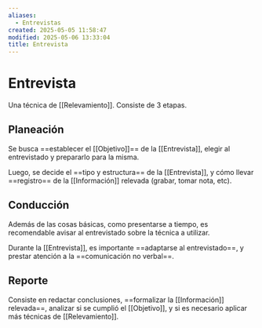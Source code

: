 ```yaml
---
aliases:
  - Entrevistas
created: 2025-05-05 11:58:47
modified: 2025-05-06 13:33:04
title: Entrevista
---
```


# Entrevista

Una técnica de [[Relevamiento]]. Consiste de 3 etapas.

## Planeación

Se busca ==establecer el [[Objetivo]]== de la [[Entrevista]], elegir al entrevistado y prepararlo para la misma.

Luego, se decide el ==tipo y estructura== de la [[Entrevista]], y cómo llevar ==registro== de la [[Información]] relevada (grabar, tomar nota, etc).

## Conducción

Además de las cosas básicas, como presentarse a tiempo, es recomendable avisar al entrevistado sobre la técnica a utilizar.

Durante la [[Entrevista]], es importante ==adaptarse al entrevistado==, y prestar atención a la ==comunicación no verbal==.

## Reporte

Consiste en redactar conclusiones, ==formalizar la [[Información]] relevada==, analizar si se cumplió el [[Objetivo]], y si es necesario aplicar más técnicas de [[Relevamiento]].
